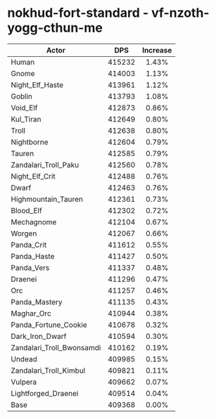 # nokhud-fort-standard - vf-nzoth-yogg-cthun-me
| Actor | DPS | Increase |
|---|:---:|:---:|
|Human|415232|1.43%|
|Gnome|414003|1.13%|
|Night_Elf_Haste|413961|1.12%|
|Goblin|413793|1.08%|
|Void_Elf|412873|0.86%|
|Kul_Tiran|412649|0.80%|
|Troll|412638|0.80%|
|Nightborne|412604|0.79%|
|Tauren|412585|0.79%|
|Zandalari_Troll_Paku|412560|0.78%|
|Night_Elf_Crit|412488|0.76%|
|Dwarf|412463|0.76%|
|Highmountain_Tauren|412361|0.73%|
|Blood_Elf|412302|0.72%|
|Mechagnome|412104|0.67%|
|Worgen|412067|0.66%|
|Panda_Crit|411612|0.55%|
|Panda_Haste|411427|0.50%|
|Panda_Vers|411337|0.48%|
|Draenei|411296|0.47%|
|Orc|411257|0.46%|
|Panda_Mastery|411135|0.43%|
|Maghar_Orc|410944|0.38%|
|Panda_Fortune_Cookie|410678|0.32%|
|Dark_Iron_Dwarf|410594|0.30%|
|Zandalari_Troll_Bwonsamdi|410162|0.19%|
|Undead|409985|0.15%|
|Zandalari_Troll_Kimbul|409821|0.11%|
|Vulpera|409662|0.07%|
|Lightforged_Draenei|409514|0.04%|
|Base|409368|0.00%|
